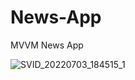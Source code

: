 # News-App
MVVM News App

![SVID_20220703_184515_1](https://user-images.githubusercontent.com/93570267/177043565-cea13949-f747-4579-aed2-ced4b39d7cf5.gif)

